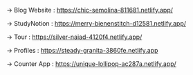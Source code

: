 -> Blog Website :
https://chic-semolina-811681.netlify.app/

-> StudyNotion :
https://merry-bienenstitch-d12581.netlify.app/

-> Tour : 
https://silver-naiad-4120f4.netlify.app/

-> Profiles :
https://steady-granita-3860fe.netlify.app

-> Counter App :
https://unique-lollipop-ac287a.netlify.app/
